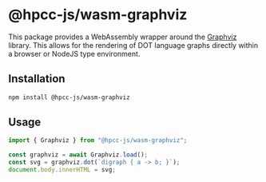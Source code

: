 # @hpcc-js/wasm-graphviz

This package provides a WebAssembly wrapper around the [Graphviz](https://www.graphviz.org/) library.  This allows for the rendering of DOT language graphs directly within a browser or NodeJS type environment.

## Installation

```sh
npm install @hpcc-js/wasm-graphviz
```

## Usage

```typescript
import { Graphviz } from "@hpcc-js/wasm-graphviz";

const graphviz = await Graphviz.load();
const svg = graphviz.dot(`digraph { a -> b; }`);
document.body.innerHTML = svg;
```

